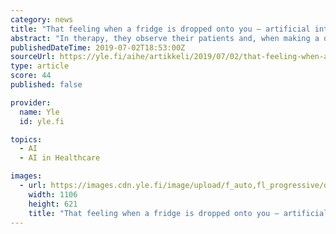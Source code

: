 ```yaml
---
category: news
title: "That feeling when a fridge is dropped onto you – artificial intelligence scans the emotions of YleX's Viki and Köpi in a human experiment"
abstract: "In therapy, they observe their patients and, when making a diagnosis, record emotional reactions that may sometimes reveal more than verbal levels. Human strength is intuition, but the strength of artificial intelligence is speed. – Going through a video ..."
publishedDateTime: 2019-07-02T18:53:00Z
sourceUrl: https://yle.fi/aihe/artikkeli/2019/07/02/that-feeling-when-a-fridge-is-dropped-onto-you-artificial-intelligence-scans
type: article
score: 44
published: false

provider:
  name: Yle
  id: yle.fi

topics:
  - AI
  - AI in Healthcare

images:
  - url: https://images.cdn.yle.fi/image/upload/f_auto,fl_progressive/q_88/w_1106,h_622,c_crop,x_0,y_2/w_1106/v1562062821/39-5747955d1b2fac8376e.jpg
    width: 1106
    height: 621
    title: "That feeling when a fridge is dropped onto you – artificial intelligence scans the emotions of YleX's Viki and Köpi in a human experiment"
---
```

